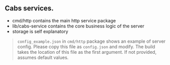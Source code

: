 ## Cabs services.

* cmd/http contains the main http service package
* lib/cabs-service contains the core business logic of the server
* storage is self explanatory

> `config_example.json` in `cmd/http` package shows an example of server config. Please copy this file as `config.json` and modify. The build takes the location of this file as the first argument. If not provided, assumes default values.